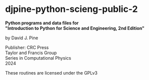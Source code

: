 # djpine-python-scieng-public-2
**Python programs and data files for<br/>
"Introduction to Python for Science and Engineering, 2nd Edition"**

by David J. Pine

Publisher: CRC Press<br/>
Taylor and Francis Group<br/>
Series in Computational Physics<br/>
2024<br/>

These routines are licensed under the GPLv3
